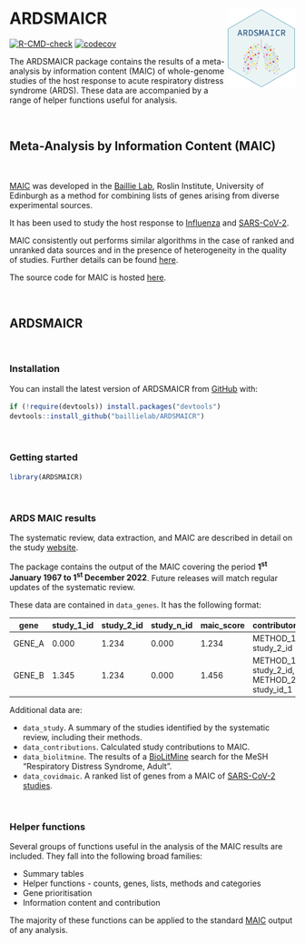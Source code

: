 
<!-- README.md is generated from README.Rmd. Please edit that file -->

# ARDSMAICR <img src="man/figures/logo.png" align="right" height="139"/>

<!-- badges: start -->

[![R-CMD-check](https://github.com/JonathanEMillar/ARDSMAICr/actions/workflows/R-CMD-check.yaml/badge.svg)](https://github.com/JonathanEMillar/ARDSMAICr/actions/workflows/R-CMD-check.yaml)
[![codecov](https://codecov.io/gh/JonathanEMillar/ARDSMAICr/branch/main/graph/badge.svg?token=5ILIXWJ542)](https://codecov.io/gh/JonathanEMillar/ARDSMAICr)

<!-- badges: end -->

The ARDSMAICR package contains the results of a meta-analysis by
information content (MAIC) of whole-genome studies of the host response
to acute respiratory distress syndrome (ARDS). These data are
accompanied by a range of helper functions useful for analysis.

<br />

## Meta-Analysis by Information Content (MAIC)

<br />

[MAIC](https://github.com/baillielab/maic) was developed in the [Baillie
Lab](https://baillielab.net), Roslin Institute, University of Edinburgh
as a method for combining lists of genes arising from diverse
experimental sources.

It has been used to study the host response to
[Influenza](https://doi.org/10.1038/s41467-019-13965-x) and
[SARS-CoV-2](https://doi.org/10.1038/s41586-020-03065-y).

MAIC consistently out performs similar algorithms in the case of ranked
and unranked data sources and in the presence of heterogeneity in the
quality of studies. Further details can be found
[here](https://doi.org/10.1093/bioinformatics/btac621).

The source code for MAIC is hosted
[here](https://github.com/baillielab/maic).

<br />

## ARDSMAICR

<br />

### Installation

You can install the latest version of ARDSMAICR from
[GitHub](https://github.com/) with:

``` r
if (!require(devtools)) install.packages("devtools")
devtools::install_github("baillielab/ARDSMAICR")
```

<br />

### Getting started

``` r
library(ARDSMAICR)
```

<br />

### ARDS MAIC results

The systematic review, data extraction, and MAIC are described in detail
on the study [website](https://ardsmaic.site44.com).

The package contains the output of the MAIC covering the period
**1<sup>st</sup> January 1967 to 1<sup>st</sup> December 2022**. Future
releases will match regular updates of the systematic review.

These data are contained in `data_genes`. It has the following format:

| gene   | study_1_id | study_2_id | study_n_id | maic_score | contributors                               |
|--------|------------|------------|------------|------------|--------------------------------------------|
| GENE_A | 0.000      | 1.234      | 0.000      | 1.234      | METHOD_1: study_2_id                       |
| GENE_B | 1.345      | 1.234      | 0.000      | 1.456      | METHOD_1: study_2_id, METHOD_2: study_id_1 |

Additional data are:

- `data_study`. A summary of the studies identified by the systematic
  review, including their methods.
- `data_contributions`. Calculated study contributions to MAIC.
- `data_biolitmine`. The results of a [BioLitMine]() search for the MeSH
  “Respiratory Distress Syndrome, Adult”.
- `data_covidmaic`. A ranked list of genes from a MAIC of [SARS-CoV-2
  studies]().

<br />

### Helper functions

Several groups of functions useful in the analysis of the MAIC results
are included. They fall into the following broad families:

- Summary tables
- Helper functions - counts, genes, lists, methods and categories
- Gene prioritisation
- Information content and contribution

The majority of these functions can be applied to the standard
[MAIC](https://github.com/baillielab/maic) output of any analysis.
